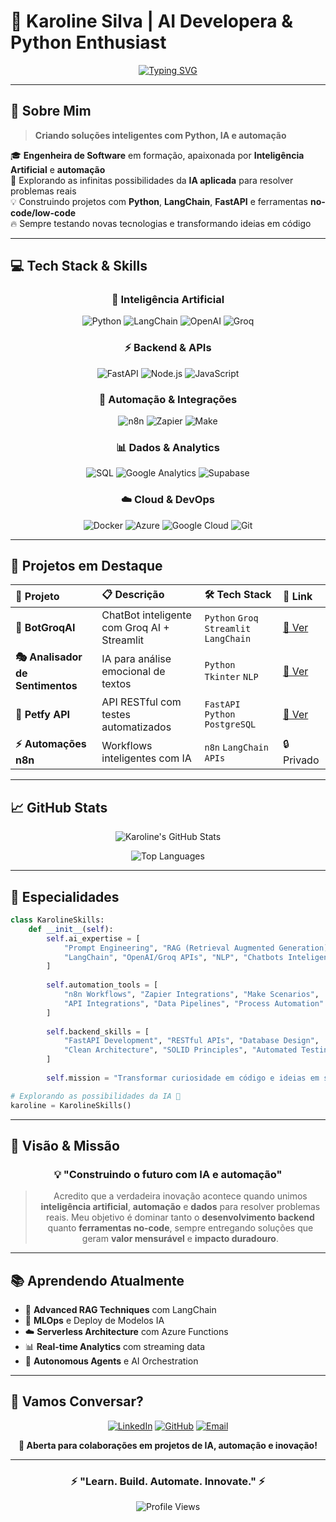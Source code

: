 # 🤖 Karoline Silva | AI Developera & Python Enthusiast

<div align="center">
  
[![Typing SVG](https://readme-typing-svg.herokuapp.com?font=Fira+Code&size=28&duration=3000&pause=1000&color=00D9FF&center=true&vCenter=true&width=600&lines=AI+Developer+%26+Python+Enthusiast;Building+Smart+Solutions;LangChain+%7C+FastAPI+%7C+n8n;Transforming+Ideas+into+Code)](https://git.io/typing-svg)

</div>

---

## 🎯 **Sobre Mim**

> **Criando soluções inteligentes com Python, IA e automação**

🎓 **Engenheira de Software** em formação, apaixonada por **Inteligência Artificial** e **automação**  
🚀 Explorando as infinitas possibilidades da **IA aplicada** para resolver problemas reais  
💡 Construindo projetos com **Python**, **LangChain**, **FastAPI** e ferramentas **no-code/low-code**  
🔥 Sempre testando novas tecnologias e transformando ideias em código  

---

## 💻 **Tech Stack & Skills**

<div align="center">

### **🤖 Inteligência Artificial**
![Python](https://img.shields.io/badge/Python-3776AB?style=for-the-badge&logo=python&logoColor=white)
![LangChain](https://img.shields.io/badge/LangChain-1C3C3C?style=for-the-badge&logo=chainlink&logoColor=white)
![OpenAI](https://img.shields.io/badge/OpenAI-74aa9c?style=for-the-badge&logo=openai&logoColor=white)
![Groq](https://img.shields.io/badge/Groq-F55036?style=for-the-badge&logo=amd&logoColor=white)

### **⚡ Backend & APIs**
![FastAPI](https://img.shields.io/badge/FastAPI-009688?style=for-the-badge&logo=FastAPI&logoColor=white)
![Node.js](https://img.shields.io/badge/Node.js-339933?style=for-the-badge&logo=nodedotjs&logoColor=white)
![JavaScript](https://img.shields.io/badge/JavaScript-F7DF1E?style=for-the-badge&logo=javascript&logoColor=black)

### **🔄 Automação & Integrações**
![n8n](https://img.shields.io/badge/n8n-EA4B71?style=for-the-badge&logo=n8n&logoColor=white)
![Zapier](https://img.shields.io/badge/Zapier-FF4F00?style=for-the-badge&logo=zapier&logoColor=white)
![Make](https://img.shields.io/badge/Make-6366F1?style=for-the-badge&logo=integromat&logoColor=white)

### **📊 Dados & Analytics**
![SQL](https://img.shields.io/badge/SQL-336791?style=for-the-badge&logo=postgresql&logoColor=white)
![Google Analytics](https://img.shields.io/badge/Google%20Analytics-E37400?style=for-the-badge&logo=google%20analytics&logoColor=white)
![Supabase](https://img.shields.io/badge/Supabase-181818?style=for-the-badge&logo=supabase&logoColor=white)

### **☁️ Cloud & DevOps**
![Docker](https://img.shields.io/badge/Docker-2496ED?style=for-the-badge&logo=docker&logoColor=white)
![Azure](https://img.shields.io/badge/Microsoft_Azure-0089D0?style=for-the-badge&logo=microsoft-azure&logoColor=white)
![Google Cloud](https://img.shields.io/badge/Google_Cloud-4285F4?style=for-the-badge&logo=google-cloud&logoColor=white)
![Git](https://img.shields.io/badge/Git-F05032?style=for-the-badge&logo=git&logoColor=white)

</div>

---

## 🚀 **Projetos em Destaque**

<div align="center">

| 🎯 **Projeto** | 📋 **Descrição** | 🛠️ **Tech Stack** | 🔗 **Link** |
|:-------------|:----------------|:-----------------|:----------|
| **🤖 BotGroqAI** | ChatBot inteligente com Groq AI + Streamlit | `Python` `Groq` `Streamlit` `LangChain` | [🔗 Ver](https://github.com/KarolNutty/BotGroqAI) |
| **🎭 Analisador de Sentimentos** | IA para análise emocional de textos | `Python` `Tkinter` `NLP` | [🔗 Ver](https://github.com/KarolNutty/Analise_de_Sentimentos) |
| **🐾 Petfy API** | API RESTful com testes automatizados | `FastAPI` `Python` `PostgreSQL` | [🔗 Ver](https://github.com/KarolNutty/Petfy-API) |
| **⚡ Automações n8n** | Workflows inteligentes com IA | `n8n` `LangChain` `APIs` | 🔒 Privado |

</div>

---

## 📈 **GitHub Stats**

<div align="center">
  
![Karoline's GitHub Stats](https://github-readme-stats.vercel.app/api?username=KarolNutty&show_icons=true&theme=radical&hide_border=true&bg_color=0D1117&title_color=00D9FF&icon_color=00D9FF&text_color=FFFFFF)

![Top Languages](https://github-readme-stats.vercel.app/api/top-langs/?username=KarolNutty&layout=compact&theme=radical&hide_border=true&bg_color=0D1117&title_color=00D9FF&text_color=FFFFFF)

</div>

---

## 🎯 **Especialidades**

```python
class KarolineSkills:
    def __init__(self):
        self.ai_expertise = [
            "Prompt Engineering", "RAG (Retrieval Augmented Generation)", 
            "LangChain", "OpenAI/Groq APIs", "NLP", "Chatbots Inteligentes"
        ]
        
        self.automation_tools = [
            "n8n Workflows", "Zapier Integrations", "Make Scenarios",
            "API Integrations", "Data Pipelines", "Process Automation"
        ]
        
        self.backend_skills = [
            "FastAPI Development", "RESTful APIs", "Database Design",
            "Clean Architecture", "SOLID Principles", "Automated Testing"
        ]
        
        self.mission = "Transformar curiosidade em código e ideias em soluções"

# Explorando as possibilidades da IA 🚀
karoline = KarolineSkills()
```

---

## 🌟 **Visão & Missão**

<div align="center">

### 💡 **"Construindo o futuro com IA e automação"**

> Acredito que a verdadeira inovação acontece quando unimos **inteligência artificial**, **automação** e **dados** para resolver problemas reais. Meu objetivo é dominar tanto o **desenvolvimento backend** quanto **ferramentas no-code**, sempre entregando soluções que geram **valor mensurável** e **impacto duradouro**.

</div>

---

## 📚 **Aprendendo Atualmente**

- 🧠 **Advanced RAG Techniques** com LangChain
- 🔄 **MLOps** e Deploy de Modelos IA
- ☁️ **Serverless Architecture** com Azure Functions
- 📊 **Real-time Analytics** com streaming data
- 🤖 **Autonomous Agents** e AI Orchestration

---

## 🤝 **Vamos Conversar?**

<div align="center">

[![LinkedIn](https://img.shields.io/badge/LinkedIn-0077B5?style=for-the-badge&logo=linkedin&logoColor=white)](https://www.linkedin.com/in/karoline-silva-8070a634b/)
[![GitHub](https://img.shields.io/badge/GitHub-100000?style=for-the-badge&logo=github&logoColor=white)](https://github.com/KarolNutty)
[![Email](https://img.shields.io/badge/Email-D14836?style=for-the-badge&logo=gmail&logoColor=white)](mailto:seu-email@exemplo.com)

**💬 Aberta para colaborações em projetos de IA, automação e inovação!**

</div>

---

<div align="center">

### ⚡ **"Learn. Build. Automate. Innovate."** ⚡

![Profile Views](https://komarev.com/ghpvc/?username=KarolNutty&color=00D9FF&style=for-the-badge)

</div>
